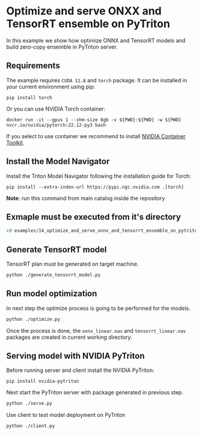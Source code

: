 <!--
Copyright (c) 2021-2023, NVIDIA CORPORATION. All rights reserved.

Licensed under the Apache License, Version 2.0 (the "License");
you may not use this file except in compliance with the License.
You may obtain a copy of the License at

    http://www.apache.org/licenses/LICENSE-2.0

Unless required by applicable law or agreed to in writing, software
distributed under the License is distributed on an "AS IS" BASIS,
WITHOUT WARRANTIES OR CONDITIONS OF ANY KIND, either express or implied.
See the License for the specific language governing permissions and
limitations under the License.
-->

# Optimize and serve ONXX and TensorRT ensemble on PyTriton

In this example we show how optimize ONNX and TensorRT models and build zero-copy ensemble in PyTriton server.

## Requirements

The example requires `CUDA 11.8` and `torch` package. It can be installed in your current environment using pip:

```shell
pip install torch
```

Or you can use NVIDIA Torch container:
```shell
docker run -it --gpus 1 --shm-size 8gb -v ${PWD}:${PWD} -w ${PWD} nvcr.io/nvidia/pytorch:22.12-py3 bash
```

If you select to use container we recommend to install
[NVIDIA Container Toolkit](https://docs.nvidia.com/datacenter/cloud-native/container-toolkit/overview.html).

## Install the Model Navigator

Install the Triton Model Navigator following the installation guide for Torch:

```shell
pip install --extra-index-url https://pypi.ngc.nvidia.com .[torch]
```

**Note**: run this command from main catalog inside the repository

## Exmaple must be executed from it's directory
```bash
cd examples/14_optimize_and_serve_onnx_and_tensorrt_ensemble_on_pytriton
```

## Generate TensorRT model
TensorRT plan must be generated on target machine.

```bash
python ./generate_tensorrt_model.py
```

## Run model optimization

In next step the optimize process is going to be performed for the models.

```bash
python ./optimize.py
```

Once the process is done, the `onnx_linear.nav` and `tensorrt_linear.nav` packages are created in current working directory.

## Serving model with NVIDIA PyTriton

Before running server and client install the NVIDIA PyTriton:
```shell
pip install nvidia-pytriton
```

Next start the PyTriton server with package generated in previous step.
```bash
python ./serve.py
```

Use client to test model deployment on PyTriton

```bash
python ./client.py
```
